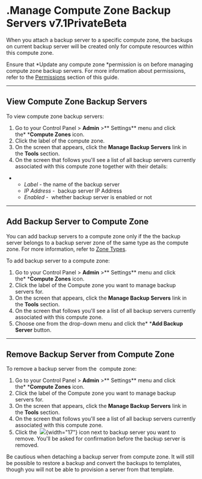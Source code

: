 # .Manage Compute Zone Backup Servers v7.1PrivateBeta

When you attach a backup server to a specific compute zone, the backups on current backup server will be created only for compute resources within this compute zone.

Ensure that *Update any compute zone *permission is on before managing compute zone backup servers. For more information about permissions, refer to the [Permissions](.OnApp_Permissions_v7.1PrivateBeta) section of this guide.

------------------------------------------------------------------------

## View Compute Zone Backup Servers

To view compute zone backup servers:

1.  Go to your Control Panel &gt; **Admin** &gt;** Settings** menu and click the* ***Compute Zones** icon.
2.  Click the label of the compute zone.
3.  On the screen that appears, click the **Manage Backup Servers** link in the **Tools** section.
4.  On the screen that follows you'll see a list of all backup servers currently associated with this compute zone together with their details:

-   -   *Label* - the name of the backup server
    -   *IP Address* -  backup server IP Address
    -   *Enabled* -  whether backup server is enabled or not

------------------------------------------------------------------------

## Add Backup Server to Compute Zone

You can add backup servers to a compute zone only if the the backup server belongs to a backup server zone of the same type as the compute zone. For more information, refer to [Zone Types](.Zone_Types_v7.1PrivateBeta).

To add backup server to a compute zone:

1.  Go to your Control Panel &gt; **Admin** &gt;** Settings** menu and click the* ***Compute Zones** icon.
2.  Click the label of the Compute zone you want to manage backup servers for.
3.  On the screen that appears, click the **Manage Backup Servers** link in the **Tools** section.
4.  On the screen that follows you'll see a list of all backup servers currently associated with this compute zone.
5.  Choose one from the drop-down menu and click the* ***Add Backup Server** button.

------------------------------------------------------------------------

## Remove Backup Server from Compute Zone

To remove a backup server from the  compute zone:

1.  Go to your Control Panel &gt; **Admin** &gt;** Settings** menu and click the* ***Compute Zones** icon.
2.  Click the label of the Compute zone you want to manage backup servers for.
3.  On the screen that appears, click the **Manage Backup Servers** link in the **Tools** section.
4.  On the screen that follows you'll see a list of all backup servers currently associated with this compute zone.
5.  Click the  ![](https://docs.onapp.com/download/thumbnails/192906446/image2016-9-16%2012%3A49%3A40.png?version=1&modificationDate=1707293409678&api=v2){width="17"} icon next to backup server you want to remove. You'll be asked for confirmation before the backup server is removed.

Be cautious when detaching a backup server from compute zone. It will still be possible to restore a backup and convert the backups to templates, though you will not be able to provision a server from that template.


